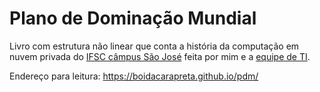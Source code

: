 # Plano de Dominação Mundial  
Livro com estrutura não linear que conta a história da computação em nuvem privada do
[IFSC câmpus São José](https://sj.ifsc.edu.br/) feita por mim e a [equipe de TI](https://ctic.sj.ifsc.edu.br).

Endereço para leitura:
https://boidacarapreta.github.io/pdm/
